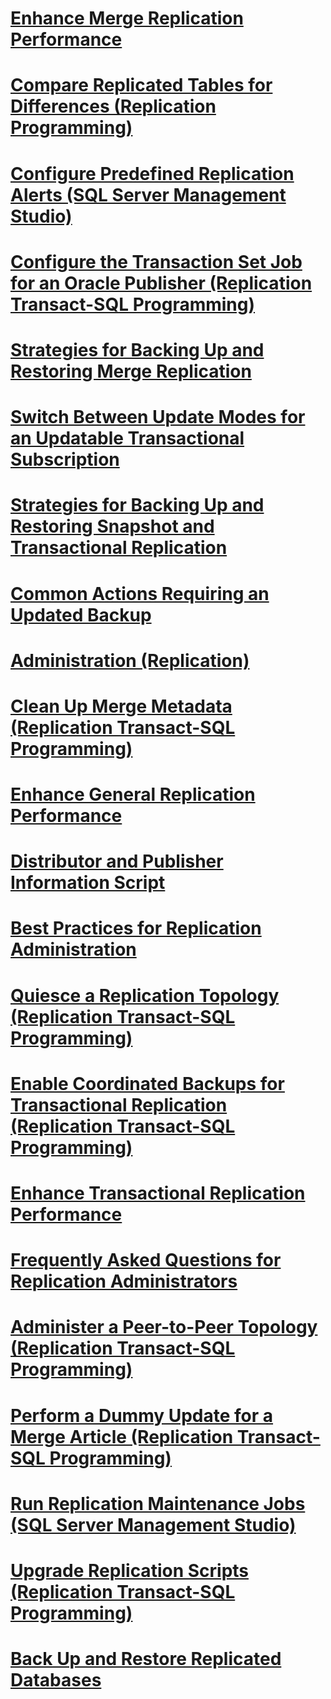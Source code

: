 # [Enhance Merge Replication Performance](enhance-merge-replication-performance.md)
# [Compare Replicated Tables for Differences (Replication Programming)](compare-replicated-tables-for-differences-replication-programming.md)
# [Configure Predefined Replication Alerts (SQL Server Management Studio)](configure-predefined-replication-alerts-sql-server-management-studio.md)
# [Configure the Transaction Set Job for an Oracle Publisher (Replication Transact-SQL Programming)](beea1a5c-0053-4971-a68f-0da53063fcbb.md)
# [Strategies for Backing Up and Restoring Merge Replication](strategies-for-backing-up-and-restoring-merge-replication.md)
# [Switch Between Update Modes for an Updatable Transactional Subscription](switch-between-update-modes-for-an-updatable-transactional-subscription.md)
# [Strategies for Backing Up and Restoring Snapshot and Transactional Replication](strategies-for-backing-up-and-restoring-snapshot-and-transactional-replication.md)
# [Common Actions Requiring an Updated Backup](common-actions-requiring-an-updated-backup.md)
# [Administration (Replication)](administration-replication.md)
# [Clean Up Merge Metadata (Replication Transact-SQL Programming)](clean-up-merge-metadata-replication-transact-sql-programming.md)
# [Enhance General Replication Performance](enhance-general-replication-performance.md)
# [Distributor and Publisher Information Script](distributor-and-publisher-information-script.md)
# [Best Practices for Replication Administration](best-practices-for-replication-administration.md)
# [Quiesce a Replication Topology (Replication Transact-SQL Programming)](quiesce-a-replication-topology-replication-transact-sql-programming.md)
# [Enable Coordinated Backups for Transactional Replication (Replication Transact-SQL Programming)](73a914ba-8b2d-4f4d-ac1b-db9bac676a30.md)
# [Enhance Transactional Replication Performance](enhance-transactional-replication-performance.md)
# [Frequently Asked Questions for Replication Administrators](frequently-asked-questions-for-replication-administrators.md)
# [Administer a Peer-to-Peer Topology (Replication Transact-SQL Programming)](administer-a-peer-to-peer-topology-replication-transact-sql-programming.md)
# [Perform a Dummy Update for a Merge Article (Replication Transact-SQL Programming)](perform-a-dummy-update-for-a-merge-article-replication-transact-sql-programming.md)
# [Run Replication Maintenance Jobs (SQL Server Management Studio)](run-replication-maintenance-jobs-sql-server-management-studio.md)
# [Upgrade Replication Scripts (Replication Transact-SQL Programming)](upgrade-replication-scripts-replication-transact-sql-programming.md)
# [Back Up and Restore Replicated Databases](back-up-and-restore-replicated-databases.md)
